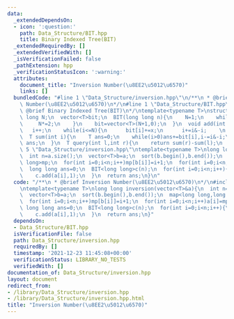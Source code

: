 ```yaml
---
data:
  _extendedDependsOn:
  - icon: ':question:'
    path: Data_Structure/BIT.hpp
    title: Binary Indexed Tree(BIT)
  _extendedRequiredBy: []
  _extendedVerifiedWith: []
  _isVerificationFailed: false
  _pathExtension: hpp
  _verificationStatusIcon: ':warning:'
  attributes:
    document_title: "Inversion Number(\u8EE2\u5012\u6570)"
    links: []
  bundledCode: "#line 1 \"Data_Structure/inversion.hpp\"\n/**\n * @brief Inversion\
    \ Number(\u8EE2\u5012\u6570)\n*/\n#line 1 \"Data_Structure/BIT.hpp\"\n/**\n *\
    \ @brief Binary Indexed Tree(BIT)\n*/\ntemplate<typename T>\nstruct BIT{\n  long\
    \ long N;\n  vector<T>bit;\n  BIT(long long n){\n    N=1;\n    while(N<n){\n \
    \     N*=2;\n    }\n    bit=vector<T>(N+1,0);\n  }\n  void add(int i,T x){\n \
    \   i++;\n    while(i<=N){\n      bit[i]+=x;\n      i+=i&-i;    \n    }\n  }\n\
    \  T sum(int i){\n    T ans=0;\n    while(i>0)ans+=bit[i],i-=i&-i;\n    return\
    \ ans;\n  }\n  T query(int l,int r){\n    return sum(r)-sum(l);\n  }\n};\n#line\
    \ 5 \"Data_Structure/inversion.hpp\"\ntemplate<typename T>\nlong long inversion(vector<T>&a){\n\
    \  int n=a.size();\n  vector<T>b=a;\n  sort(b.begin(),b.end());\n  map<long long,long\
    \ long>mp;\n  for(int i=0;i<n;i++)mp[b[i]]=i+1;\n  for(int i=0;i<n;i++)a[i]=mp[a[i]];\n\
    \  long long ans=0;\n  BIT<long long>c(n);\n  for(int i=0;i<n;i++){\n    ans+=i-c.sum(a[i]);\n\
    \    c.add(a[i],1);\n  }\n  return ans;\n}\n"
  code: "/**\n * @brief Inversion Number(\u8EE2\u5012\u6570)\n*/\n#include\"BIT.hpp\"\
    \ntemplate<typename T>\nlong long inversion(vector<T>&a){\n  int n=a.size();\n\
    \  vector<T>b=a;\n  sort(b.begin(),b.end());\n  map<long long,long long>mp;\n\
    \  for(int i=0;i<n;i++)mp[b[i]]=i+1;\n  for(int i=0;i<n;i++)a[i]=mp[a[i]];\n \
    \ long long ans=0;\n  BIT<long long>c(n);\n  for(int i=0;i<n;i++){\n    ans+=i-c.sum(a[i]);\n\
    \    c.add(a[i],1);\n  }\n  return ans;\n}"
  dependsOn:
  - Data_Structure/BIT.hpp
  isVerificationFile: false
  path: Data_Structure/inversion.hpp
  requiredBy: []
  timestamp: '2021-12-23 11:45:08+00:00'
  verificationStatus: LIBRARY_NO_TESTS
  verifiedWith: []
documentation_of: Data_Structure/inversion.hpp
layout: document
redirect_from:
- /library/Data_Structure/inversion.hpp
- /library/Data_Structure/inversion.hpp.html
title: "Inversion Number(\u8EE2\u5012\u6570)"
---
```

